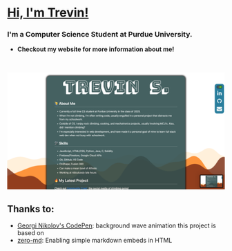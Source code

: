 # [Hi, I'm Trevin!](http://trevinsmall.com)
### I'm a Computer Science Student at Purdue University.
- **Checkout my website for more information about me!**

<br>

![screenshot of my website](https://github.com/Trevin-Small/Trevins-website/blob/main/site-image.png)

## Thanks to:
- [Georgi Nikolov's CodePen](https://codepen.io/gbnikolov/pen/rLzxoX): background wave animation this project is based on
- [zero-md](https://github.com/zerodevx/zero-md): Enabling simple markdown embeds in HTML
